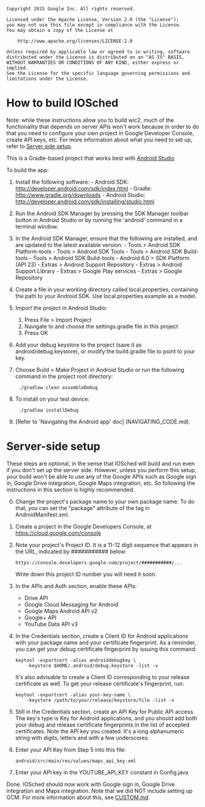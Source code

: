     Copyright 2015 Google Inc. All rights reserved.

    Licensed under the Apache License, Version 2.0 (the "License");
    you may not use this file except in compliance with the License.
    You may obtain a copy of the License at

        http://www.apache.org/licenses/LICENSE-2.0

    Unless required by applicable law or agreed to in writing, software
    distributed under the License is distributed on an "AS IS" BASIS,
    WITHOUT WARRANTIES OR CONDITIONS OF ANY KIND, either express or implied.
    See the License for the specific language governing permissions and
    limitations under the License.


# How to build IOSched

Note: while these instructions allow you to build wic2, much of the
functionality that depends on server APIs won't work because in order to
do that you need to configure your own project in Google Developer
Console, create API keys, etc. For more information about what you
need to set up, refer to [Server side setup](#server-side-setup).

This is a Gradle-based project that works best with
[Android Studio](http://developer.android.com/sdk/installing/studio.html)

To build the app:

1. Install the following software:
       - Android SDK:
         http://developer.android.com/sdk/index.html
       - Gradle:
         http://www.gradle.org/downloads
       - Android Studio:
         http://developer.android.com/sdk/installing/studio.html

1. Run the Android SDK Manager by pressing the SDK Manager toolbar button
   in Android Studio or by running the 'android' command in a terminal
   window.

1. In the Android SDK Manager, ensure that the following are installed,
   and are updated to the latest available version:
       - Tools > Android SDK Platform-tools
       - Tools > Android SDK Tools
       - Tools > Android SDK Build-tools
       - Tools > Android SDK Build-tools
       - Android 6.0 > SDK Platform (API 23)
       - Extras > Android Support Repository
       - Extras > Android Support Library
       - Extras > Google Play services
       - Extras > Google Repository

1. Create a file in your working directory called local.properties,
   containing the path to your Android SDK. Use local.properties.example as a
   model.

1. Import the project in Android Studio:

    1. Press File > Import Project
    2. Navigate to and choose the settings.gradle file in this project
    3. Press OK

1. Add your debug keystore to the project (save it as android/debug.keystore),
    or modify the build.gradle file to point to your key.

1. Choose Build > Make Project in Android Studio or run the following
    command in the project root directory:
   ```
    ./gradlew clean assembleDebug
   ```
1. To install on your test device:

   ```
    ./gradlew installDebug
   ```
1. [Refer to 'Navigating the Android app' doc] (NAVIGATING_CODE.md).

# Server-side setup

These steps are optional, in the sense that IOSched will build and run
even if you don't set up the server side. However, unless you perform
this setup, your build won't be able to use any of the Google APIs
such as Google sign in, Google Drive integration, Google Maps integration,
etc. So following the instructions in this section is highly
recommended.

0. Change the project's package name to your own package name.
To do that, you can set the "package" attribute of the <manifest>
tag in AndroidManifest.xml.

1. Create a project in the Google Developers Console,
at https://cloud.google.com/console

2. Note your project's Project ID. It is a 11-12 digit sequence
that appears in the URL, indicated by ########### below:
    ```
    https://console.developers.google.com/project/###########/...
    ```
    Write down this project ID number you will need it soon.

3. In the APIs and Auth section, enable these APIs:
    - Drive API
    - Google Cloud Messaging for Android
    - Google Maps Android API v2
    - Google+ API
    - YouTube Data API v3

4. In the Credentials section, create a Client ID for Android applications
with your package name and your certificate fingerprint. As a reminder,
you can get your debug certificate fingerprint by issuing this command:
    ```
    keytool -exportcert -alias androiddebugkey \
        -keystore $HOME/.android/debug.keystore -list -v
    ```
    It's also advisable to create a Client ID corresponding to your release
    certificate as well. To get your release certificate's fingerprint, run:
    ```
    keytool -exportcert -alias your-key-name \
        -keystore /path/to/your/release/keystore/file -list -v
    ```

5. Still in the Credentials section, create an API Key for Public API
access. The key's type is Key for Android applications, and you should
add both your debug and release certificate fingerprints in the
list of accepted certificates. Note the API key you created. It's
a long alphanumeric string with digits, letters and with a 
few underscores.

6. Enter your API Key from Step 5 into this file:
    ```
    android/src/main/res/values/maps_api_key.xml
    ```
7. Enter your API key in the YOUTUBE_API_KEY constant in Config.java

Done. IOSched should now work with Google sign in, Google Drive
integration and Maps integration. Note that we did NOT include
setting up GCM. For more information about this, see [CUSTOM.md](CUSTOM.md).

